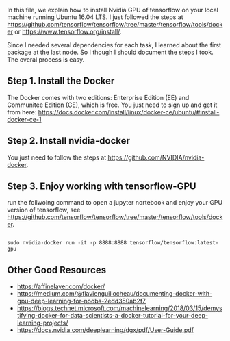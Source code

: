 In this file, we explain how to install Nvidia GPU of tensorflow  on
your local machine running Ubuntu 16.04 LTS. I just followed the steps
at https://github.com/tensorflow/tensorflow/tree/master/tensorflow/tools/docker or  https://www.tensorflow.org/install/.

Since I needed several dependencies for each task, I learned about the first package at the last node. So I though I should document the steps I took. The overal process is easy.

## Step 1.  Install the Docker

The Docker comes with two editions: Enterprise Edition (EE) and Communitee Edition (CE), which is free. You just need to sign up and get it from here: https://docs.docker.com/install/linux/docker-ce/ubuntu/#install-docker-ce-1


## Step 2. Install nvidia-docker

You just need to follow the steps at https://github.com/NVIDIA/nvidia-docker.


## Step 3. Enjoy working with tensorflow-GPU

run the follwoing command to open a jupyter nortebook and enjoy your GPU version of tensorflow, see https://github.com/tensorflow/tensorflow/tree/master/tensorflow/tools/docker.
<pre><code>
sudo nvidia-docker run -it -p 8888:8888 tensorflow/tensorflow:latest-gpu
</code></pre>


## Other Good Resources

* https://affinelayer.com/docker/ 
* https://medium.com/@flavienguillocheau/documenting-docker-with-gpu-deep-learning-for-noobs-2edd350ab2f7
* https://blogs.technet.microsoft.com/machinelearning/2018/03/15/demystifying-docker-for-data-scientists-a-docker-tutorial-for-your-deep-learning-projects/
* https://docs.nvidia.com/deeplearning/dgx/pdf/User-Guide.pdf
